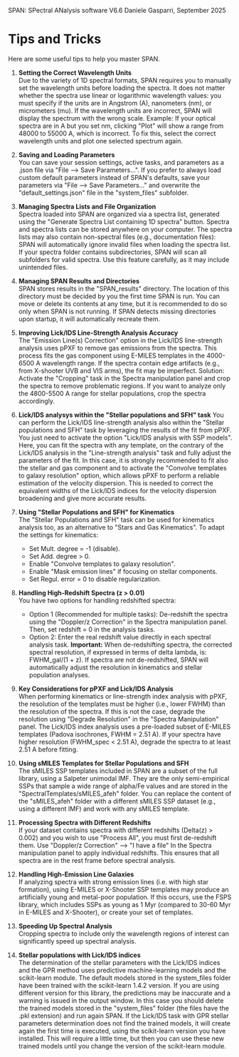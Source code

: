 SPAN: SPectral ANalysis software V6.6
Daniele Gasparri, September 2025

# Tips and Tricks #

Here are some useful tips to help you master SPAN.

1. **Setting the Correct Wavelength Units**  
Due to the variety of 1D spectral formats, SPAN requires you to manually set the wavelength units before loading the spectra.
It does not matter whether the spectra use linear or logarithmic wavelength values: you must specify if the units are in Angstrom (A), nanometers (nm), or micrometers (mu).
If the wavelength units are incorrect, SPAN will display the spectrum with the wrong scale.
Example: If your optical spectra are in A but you set nm, clicking "Plot" will show a range from 48000 to 55000 A, which is incorrect.
To fix this, select the correct wavelength units and plot one selected spectrum again.


2. **Saving and Loading Parameters**  
You can save your session settings, active tasks, and parameters as a .json file via "File --> Save Parameters...".
If you prefer to always load custom default parameters instead of SPAN's defaults, save your parameters via "File --> Save Parameters..." and overwrite the "default_settings.json" file in the "system_files" subfolder.


3. **Managing Spectra Lists and File Organization**  
Spectra loaded into SPAN are organized via a spectra list, generated using the "Generate Spectra List containing 1D spectra" button. Spectra and spectra lists can be stored anywhere on your computer. The spectra lists may also contain non-spectral files (e.g., documentation files): SPAN will automatically ignore invalid files when loading the spectra list.
If your spectra folder contains subdirectories, SPAN will scan all subfolders for valid spectra. Use this feature carefully, as it may include unintended files.


4. **Managing SPAN Results and Directories**  
SPAN stores results in the "SPAN_results" directory. The location of this directory must be decided by you the first time SPAN is run. You can move or delete its contents at any time, but it is recommended to do so only when SPAN is not running.
If SPAN detects missing directories upon startup, it will automatically recreate them.


5. **Improving Lick/IDS Line-Strength Analysis Accuracy**  
The "Emission Line(s) Correction" option in the Lick/IDS line-strength analysis uses pPXF to remove gas emissions from the spectra. This process fits the gas component using E-MILES templates in the 4000-6500 A wavelength range. If the spectra contain edge artifacts (e.g., from X-shooter UVB and VIS arms), the fit may be imperfect.
Solution: Activate the "Cropping" task in the Spectra manipulation panel and crop the spectra to remove problematic regions. If you want to analyze only the 4800-5500 A range for stellar populations, crop the spectra accordingly.


6. **Lick/IDS analysys within the "Stellar populations and SFH" task**
You can perform the Lick/IDS line-strength analysis also within the "Stellar populations and SFH" task by leveraging the results of the fit from pPXF. You just need to activate the option "Lick/IDS analysis with SSP models". Here, you can fit the spectra with any template, on the contrary of the Lick/IDS analysis in the "Line-strength analysis" task and fully adjust the parameters of the fit. In this case, it is strongly recommended to fit also the stellar and gas component and to activate the "Convolve templates to galaxy resolution" option, which allows pPXF to perform a reliable estimation of the velocity dispersion. This is needed to correct the equivalent widths of the Lick/IDS indices for the velocity dispersion broadening and give more accurate results. 


7. **Using "Stellar Populations and SFH" for Kinematics**  
The "Stellar Populations and SFH" task can be used for kinematics analysis too, as an alternative to "Stars and Gas Kinematics". To adapt the settings for kinematics:
    - Set Mult. degree = -1 (disable).
    - Set Add. degree > 0.
    - Enable "Convolve templates to galaxy resolution".
    - Enable "Mask emission lines" if focusing on stellar components.
    - Set Regul. error = 0 to disable regularization.

    
8. **Handling High-Redshift Spectra (z > 0.01)**  
You have two options for handling redshifted spectra:
    - Option 1 (Recommended for multiple tasks): De-redshift the spectra using the "Doppler/z Correction" in the Spectra manipulation panel. Then, set redshift = 0 in the analysis tasks.
    - Option 2: Enter the real redshift value directly in each spectral analysis task.
**Important:**
When de-redshifting spectra, the corrected spectral resolution, if expressed in terms of delta lambda, is: FWHM_gal/(1 + z). If spectra are not de-redshifted, SPAN will automatically adjust the resolution in kinematics and stellar population analyses.


9. **Key Considerations for pPXF and Lick/IDS Analysis**  
When performing kinematics or line-strength index analysis with pPXF, the resolution of the templates must be higher (i.e., lower FWHM) than the resolution of the spectra.
If this is not the case, degrade the resolution using "Degrade Resolution" in the "Spectra Manipulation" panel.
The Lick/IDS index analysis uses a pre-loaded subset of E-MILES templates (Padova isochrones, FWHM = 2.51 A).
If your spectra have higher resolution (FWHM_spec < 2.51 A), degrade the spectra to at least 2.51 A before fitting.


10. **Using sMILES Templates for Stellar Populations and SFH**  
The sMILES SSP templates included in SPAN are a subset of the full library, using a Salpeter unimodal IMF.
They are the only semi-empirical SSPs that sample a wide range of alpha/Fe values and are stored in the "SpectralTemplates/sMILES_afeh" folder. 
You can replace the content of the "sMILES_afeh" folder with a different sMILES SSP dataset (e.g., using a different IMF) and work with any sMILES template.


11. **Processing Spectra with Different Redshifts**  
If your dataset contains spectra with different redshifts (Delta(z) > 0.002) and you wish to use "Process All", you must first de-redshift them.
Use "Doppler/z Correction" --> "I have a file" In the Spectra manipulation panel to apply individual redshifts.
This ensures that all spectra are in the rest frame before spectral analysis.


12. **Handling High-Emission Line Galaxies**  
If analyzing spectra with strong emission lines (i.e. with high star formation), using E-MILES or X-Shooter SSP templates may produce an artificially young and metal-poor population.
If this occurs, use the FSPS library, which includes SSPs as young as 1 Myr (compared to 30-60 Myr in E-MILES and X-Shooter), or create your set of templates. 


13. **Speeding Up Spectral Analysis**  
Cropping spectra to include only the wavelength regions of interest can significantly speed up spectral analysis.


14. **Stellar populations with Lick/IDS indices**  
The determination of the stellar parameters with the Lick/IDS indices and the GPR method uses predictive machine-learning models and the scikit-learn module. The default models stored in the system_files folder have been trained with the scikit-learn 1.4.2 version. If you are using different version for this library, the predictions may be inaccurate and a warning is issued in the output window. In this case you should delete the trained models stored in the "system_files" folder (the files have the .pkl extension) and run again SPAN. If the Lick/IDS task with GPR stellar parameters determination does not find the trained models, it will create again the first time is executed, using the scikit-learn version you have installed. This will require a little time, but then you can use these new trained models until you change the version of the scikit-learn module.
